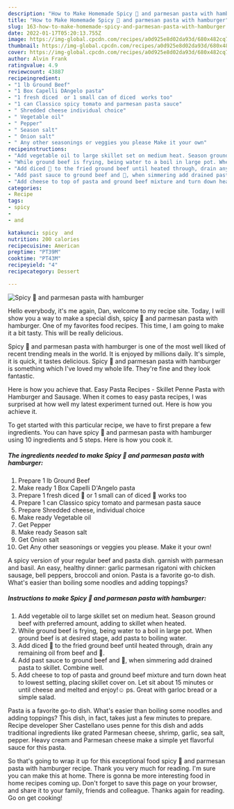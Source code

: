 ```yaml
---
description: "How to Make Homemade Spicy 🍅 and parmesan pasta with hamburger"
title: "How to Make Homemade Spicy 🍅 and parmesan pasta with hamburger"
slug: 163-how-to-make-homemade-spicy-and-parmesan-pasta-with-hamburger
date: 2022-01-17T05:20:13.755Z
image: https://img-global.cpcdn.com/recipes/a0d925e8d02da93d/680x482cq70/spicy-and-parmesan-pasta-with-hamburger-recipe-main-photo.jpg
thumbnail: https://img-global.cpcdn.com/recipes/a0d925e8d02da93d/680x482cq70/spicy-and-parmesan-pasta-with-hamburger-recipe-main-photo.jpg
cover: https://img-global.cpcdn.com/recipes/a0d925e8d02da93d/680x482cq70/spicy-and-parmesan-pasta-with-hamburger-recipe-main-photo.jpg
author: Alvin Frank
ratingvalue: 4.9
reviewcount: 43887
recipeingredient:
- "1 lb Ground Beef"
- "1 Box Capelli DAngelo pasta"
- "1 fresh diced  or 1 small can of diced  works too"
- "1 can Classico spicy tomato and parmesan pasta sauce"
- " Shredded cheese individual choice"
- " Vegetable oil"
- " Pepper"
- " Season salt"
- " Onion salt"
- " Any other seasonings or veggies you please Make it your own"
recipeinstructions:
- "Add vegetable oil to large skillet set on medium heat. Season ground beef with preferred amount, adding to skillet when heated."
- "While ground beef is frying, being water to a boil in large pot. When ground beef is at desired stage, add pasta to boiling water."
- "Add diced 🍅 to the fried ground beef until heated through, drain any remaining oil from beef and 🍅."
- "Add past sauce to ground beef and 🍅, when simmering add drained pasta to skillet. Combine well."
- "Add cheese to top of pasta and ground beef mixture and turn down heat to lowest setting, placing skillet cover on. Let sit about 15 minutes or until cheese and melted and enjoy!☺ ps. Great with garloc bread or a simple salad."
categories:
- Recipe
tags:
- spicy
- 
- and

katakunci: spicy  and 
nutrition: 200 calories
recipecuisine: American
preptime: "PT39M"
cooktime: "PT43M"
recipeyield: "4"
recipecategory: Dessert

---
```



![Spicy 🍅 and parmesan pasta with hamburger](https://img-global.cpcdn.com/recipes/a0d925e8d02da93d/680x482cq70/spicy-and-parmesan-pasta-with-hamburger-recipe-main-photo.jpg)

Hello everybody, it's me again, Dan, welcome to my recipe site. Today, I will show you a way to make a special dish, spicy 🍅 and parmesan pasta with hamburger. One of my favorites food recipes. This time, I am going to make it a bit tasty. This will be really delicious.

Spicy 🍅 and parmesan pasta with hamburger is one of the most well liked of recent trending meals in the world. It is enjoyed by millions daily. It's simple, it is quick, it tastes delicious. Spicy 🍅 and parmesan pasta with hamburger is something which I've loved my whole life. They're fine and they look fantastic.

Here is how you achieve that. Easy Pasta Recipes - Skillet Penne Pasta with Hamburger and Sausage. When it comes to easy pasta recipes, I was surprised at how well my latest experiment turned out. Here is how you achieve it.


To get started with this particular recipe, we have to first prepare a few ingredients. You can have spicy 🍅 and parmesan pasta with hamburger using 10 ingredients and 5 steps. Here is how you cook it.

<!--inarticleads1-->

##### The ingredients needed to make Spicy 🍅 and parmesan pasta with hamburger:

1. Prepare 1 lb Ground Beef
1. Make ready 1 Box Capelli D&#39;Angelo pasta
1. Prepare 1 fresh diced 🍅 or 1 small can of diced 🍅 works too
1. Prepare 1 can Classico spicy tomato and parmesan pasta sauce
1. Prepare  Shredded cheese, individual choice
1. Make ready  Vegetable oil
1. Get  Pepper
1. Make ready  Season salt
1. Get  Onion salt
1. Get  Any other seasonings or veggies you please. Make it your own!


A spicy version of your regular beef and pasta dish. garnish with parmesan and basil. An easy, healthy dinner: garlic parmesan rigatoni with chicken sausage, bell peppers, broccoli and onion. Pasta is a favorite go-to dish. What&#39;s easier than boiling some noodles and adding toppings? 

<!--inarticleads2-->

##### Instructions to make Spicy 🍅 and parmesan pasta with hamburger:

1. Add vegetable oil to large skillet set on medium heat. Season ground beef with preferred amount, adding to skillet when heated.
1. While ground beef is frying, being water to a boil in large pot. When ground beef is at desired stage, add pasta to boiling water.
1. Add diced 🍅 to the fried ground beef until heated through, drain any remaining oil from beef and 🍅.
1. Add past sauce to ground beef and 🍅, when simmering add drained pasta to skillet. Combine well.
1. Add cheese to top of pasta and ground beef mixture and turn down heat to lowest setting, placing skillet cover on. Let sit about 15 minutes or until cheese and melted and enjoy!☺ ps. Great with garloc bread or a simple salad.


Pasta is a favorite go-to dish. What&#39;s easier than boiling some noodles and adding toppings? This dish, in fact, takes just a few minutes to prepare. Recipe developer Sher Castellano uses penne for this dish and adds traditional ingredients like grated Parmesan cheese, shrimp, garlic, sea salt, pepper. Heavy cream and Parmesan cheese make a simple yet flavorful sauce for this pasta. 

So that's going to wrap it up for this exceptional food spicy 🍅 and parmesan pasta with hamburger recipe. Thank you very much for reading. I'm sure you can make this at home. There is gonna be more interesting food in home recipes coming up. Don't forget to save this page on your browser, and share it to your family, friends and colleague. Thanks again for reading. Go on get cooking!
